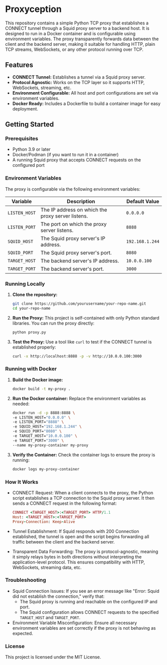 # Proxyception

This repository contains a simple Python TCP proxy that establishes a CONNECT tunnel through a Squid proxy server to a backend host. It is designed to run in a Docker container and is configurable using environment variables. The proxy transparently forwards data between the client and the backend server, making it suitable for handling HTTP, plain TCP streams, WebSockets, or any other protocol running over TCP.

## Features

- **CONNECT Tunnel:** Establishes a tunnel via a Squid proxy server.
- **Protocol Agnostic:** Works on the TCP layer so it supports HTTP, WebSockets, streaming, etc.
- **Environment Configurable:** All host and port configurations are set via environment variables.
- **Docker Ready:** Includes a Dockerfile to build a container image for easy deployment.

## Getting Started

### Prerequisites

- Python 3.9 or later
- Docker/Podman (if you want to run it in a container)
- A running Squid proxy that accepts CONNECT requests on the configured port

### Environment Variables

The proxy is configurable via the following environment variables:

| Variable      | Description                                             | Default Value   |
|---------------|---------------------------------------------------------|-----------------|
| `LISTEN_HOST` | The IP address on which the proxy server listens.     | `0.0.0.0`       |
| `LISTEN_PORT` | The port on which the proxy server listens.           | `8888`          |
| `SQUID_HOST`  | The Squid proxy server's IP address.                  | `192.168.1.244` |
| `SQUID_PORT`  | The Squid proxy server's port.                        | `8080`          |
| `TARGET_HOST` | The backend server's IP address.                      | `10.0.0.100`    |
| `TARGET_PORT` | The backend server's port.                            | `3000`          |

### Running Locally

1. **Clone the repository:**

   ```bash
   git clone https://github.com/yourusername/your-repo-name.git
   cd your-repo-name

2. **Run the Proxy:**
This project is self-contained with only Python standard libraries. You can run the proxy directly:

    ```bash
    python proxy.py

3. **Test the Proxy:**
Use a tool like `curl` to test if the CONNECT tunnel is established properly:

    ```bash
    curl -x http://localhost:8888 -p -v http://10.0.0.100:3000

### Running with Docker

1. **Build the Docker image:**

   ```bash
   docker build -t my-proxy .

2. **Run the Docker container:**
Replace the environment variables as needed:

    ```bash
    docker run -d -p 8888:8888 \
    -e LISTEN_HOST="0.0.0.0" \
    -e LISTEN_PORT="8888" \
    -e SQUID_HOST="192.168.1.244" \
    -e SQUID_PORT="8080" \
    -e TARGET_HOST="10.0.0.100" \
    -e TARGET_PORT="3000" \
    --name my-proxy-container my-proxy

3. **Verify the Container:**
Check the container logs to ensure the proxy is running:

    ```bash
    docker logs my-proxy-container

### How It Works

- CONNECT Request: When a client connects to the proxy, the Python script establishes a TCP connection to the Squid proxy server. It then sends a CONNECT request in the following format:

    ```ruby
    CONNECT <TARGET_HOST>:<TARGET_PORT> HTTP/1.1
    Host: <TARGET_HOST>:<TARGET_PORT>
    Proxy-Connection: Keep-Alive
  
- Tunnel Establishment: If Squid responds with 200 Connection established, the tunnel is open and the script begins forwarding all traffic between the client and the backend server.
- Transparent Data Forwarding: The proxy is protocol-agnostic, meaning it simply relays bytes in both directions without interpreting the application-level protocol. This ensures compatibility with HTTP, WebSockets, streaming data, etc.

### Troubleshooting

- Squid Connection Issues:
If you see an error message like "Error: Squid did not establish the connection," verify that:
    - The Squid proxy is running and reachable on the configured IP and port.
    - The Squid configuration allows CONNECT requests to the specified `TARGET_HOST` and `TARGET_PORT`.
- Environment Variable Misconfiguration:
Ensure all necessary environment variables are set correctly if the proxy is not behaving as expected.

### License
This project is licensed under the MIT License.
